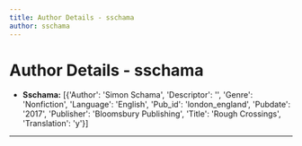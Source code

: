 ```yaml
---
title: Author Details - sschama
author: sschama
---
```


# Author Details - sschama

<ul>
    <li><strong>Sschama:</strong> [{'Author': 'Simon Schama', 'Descriptor': '', 'Genre': 'Nonfiction', 'Language': 'English', 'Pub_id': 'london_england', 'Pubdate': '2017', 'Publisher': 'Bloomsbury Publishing', 'Title': 'Rough Crossings', 'Translation': 'y'}]</li>
</ul>
<hr>